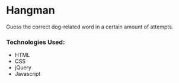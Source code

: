 # Hangman
Guess the correct dog-related word in a certain amount of attempts.

<h3>Technologies Used:</h3>

<ul>
    <li>HTML</li>
    <li>CSS</li>
    <li>jQuery</li>
    <li>Javascript</li>
  
</ul>
